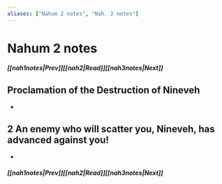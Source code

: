 ```yaml
---
aliases: ["Nahum 2 notes", "Nah. 2 notes"]
---
```

# Nahum 2 notes
##### <span class=arrow-left></span>[[nah1notes|Prev]]<span class=navigation-separator></span>[[nah2|Read]]<span class=navigation-separator></span>[[nah3notes|Next]]<span class=arrow-right></span>
## Proclamation of the Destruction of Nineveh
- 
## 2 An enemy who will scatter you, Nineveh, has advanced against you!
- 
##### <span class=arrow-left></span>[[nah1notes|Prev]]<span class=navigation-separator></span>[[nah2|Read]]<span class=navigation-separator></span>[[nah3notes|Next]]<span class=arrow-right></span>